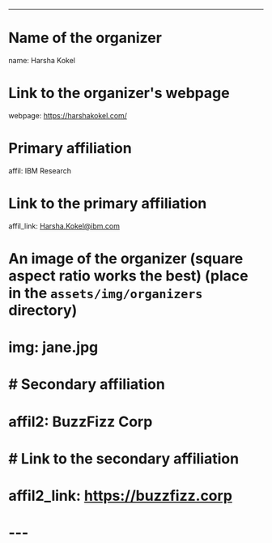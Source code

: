 ---
# Name of the organizer
name: Harsha Kokel

# Link to the organizer's webpage
webpage: https://harshakokel.com/

# Primary affiliation
affil: IBM Research
# Link to the primary affiliation
affil_link: Harsha.Kokel@ibm.com

# An image of the organizer (square aspect ratio works the best) (place in the `assets/img/organizers` directory)
# img: jane.jpg

# # Secondary affiliation
# affil2: BuzzFizz Corp
# # Link to the secondary affiliation
# affil2_link: https://buzzfizz.corp
# ---
